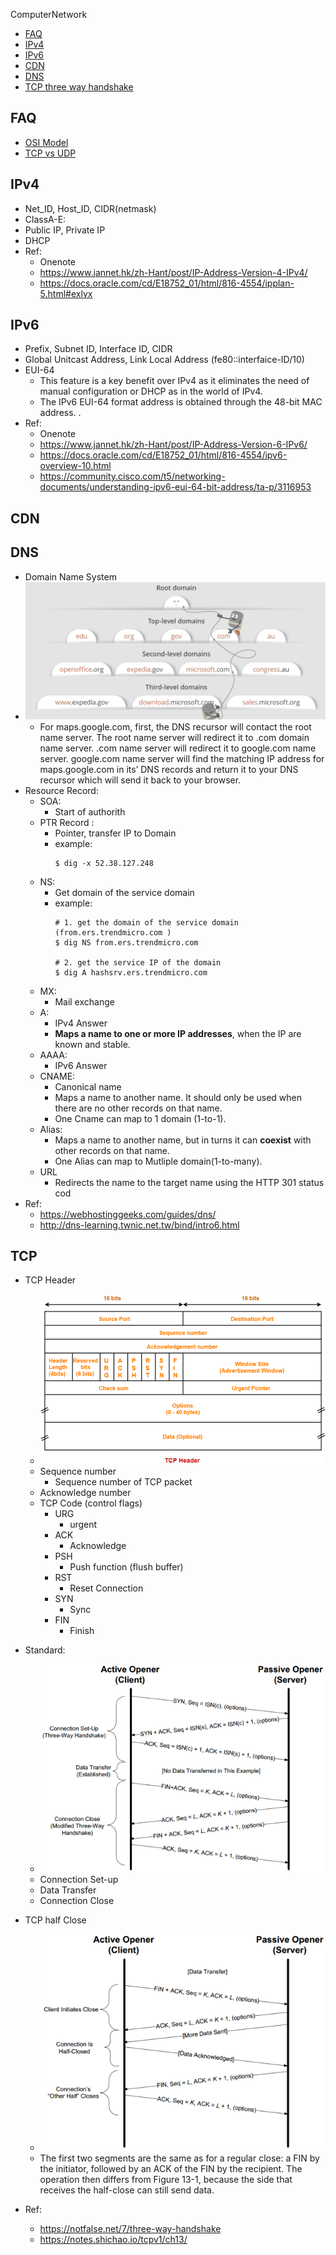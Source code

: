 ComputerNetwork
- [FAQ](#faq)
- [IPv4](#ipv4)
- [IPv6](#ipv6)
- [CDN](#cdn)
- [DNS](#dns)
- [TCP three way handshake](#tcp-three-way-handshake)

## FAQ
  * [OSI Model](https://en.wikipedia.org/wiki/OSI_model)
  * [TCP vs UDP](https://stackoverflow.com/questions/5970383/difference-between-tcp-and-udp)

## IPv4
  * Net_ID, Host_ID, CIDR(netmask)
  * ClassA-E:
  * Public IP, Private IP
  * DHCP
  * Ref:
    * Onenote
    * https://www.jannet.hk/zh-Hant/post/IP-Address-Version-4-IPv4/
    * https://docs.oracle.com/cd/E18752_01/html/816-4554/ipplan-5.html#exlvx


## IPv6
 * Prefix, Subnet ID, Interface ID, CIDR
 * Global Unitcast Address, Link Local Address (fe80::interfaice-ID/10)
 * EUI-64
   * This feature is a key benefit over IPv4 as it eliminates the need of manual configuration or DHCP as in the world of IPv4.
   * The IPv6 EUI-64 format address is obtained through the 48-bit MAC address. .
 * Ref:
   * Onenote
   * https://www.jannet.hk/zh-Hant/post/IP-Address-Version-6-IPv6/
   * https://docs.oracle.com/cd/E18752_01/html/816-4554/ipv6-overview-10.html
   * https://community.cisco.com/t5/networking-documents/understanding-ipv6-eui-64-bit-address/ta-p/3116953

## CDN


## DNS
  * Domain Name System
  * ![Hierarchy](./images/hierarchy.png)
    * For maps.google.com, first, the DNS recursor will contact the root name server. The root name server will redirect it to .com domain name server. .com name server will redirect it to google.com name server. google.com name server will find the matching IP address for maps.google.com in its’ DNS records and return it to your DNS recursor which will send it back to your browser.
  * Resource Record:
    * SOA:
      * Start of authorith
    * PTR Record :
      * Pointer, transfer IP to Domain
      * example:
        ```shell
        $ dig -x 52.38.127.248
        ```
    * NS:
      * Get domain of the service domain
      * example:
        ```shell
        # 1. get the domain of the service domain (from.ers.trendmicro.com )
        $ dig NS from.ers.trendmicro.com

        # 2. get the service IP of the domain
        $ dig A hashsrv.ers.trendmicro.com
        ```
    * MX:
      * Mail exchange
    * A:
      * IPv4 Answer
      * **Maps a name to one or more IP addresses**, when the IP are known and stable.
    * AAAA:
      * IPv6 Answer
    * CNAME:
      * Canonical name
      * Maps a name to another name. It should only be used when there are no other records on that name.
      * One Cname can map to 1 domain (1-to-1).
    * Alias:
      * Maps a name to another name, but in turns it can **coexist** with other records on that name.
      * One Alias can map to Mutliple domain(1-to-many).
    * URL
      * Redirects the name to the target name using the HTTP 301 status cod
  * Ref:
    * https://webhostinggeeks.com/guides/dns/
    * http://dns-learning.twnic.net.tw/bind/intro6.html


## TCP
  * TCP Header
    * ![TCP Header](./images/TCP_header.png)
    * Sequence number
      * Sequence number of TCP packet
    * Acknowledge number 
    * TCP Code (control flags)
      * URG
        * urgent
      * ACK
        * Acknowledge
      * PSH
        * Push function (flush buffer)
      * RST
        * Reset Connection
      * SYN
        * Sync
      * FIN
        * Finish
  
  * Standard:
    * ![TCP standard](./images/TCP_flow.png)
    * Connection Set-up
    * Data Transfer
    * Connection Close
      
  * TCP half Close
    * ![TCP standard](./images/TCP_half_close.png)
    * The first two segments are the same as for a regular close: a FIN by the initiator, followed by an ACK of the FIN by the recipient. The operation then differs from Figure 13-1, because the side that receives the half-close can still send data.
  * Ref:
    * https://notfalse.net/7/three-way-handshake
    * https://notes.shichao.io/tcpv1/ch13/


